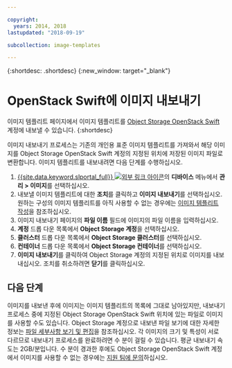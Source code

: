 ```yaml
---

copyright:
  years: 2014, 2018
lastupdated: "2018-09-19"

subcollection: image-templates

---
```


{:shortdesc: .shortdesc}
{:new_window: target="_blank"}

# OpenStack Swift에 이미지 내보내기

이미지 템플리트 페이지에서 이미지 템플리트를 [Object Storage OpenStack Swift](/docs/infrastructure/objectstorage-swift?topic=objectstorage-swift-GettingStarted#getting-started-with-object-storage-openstack-swift) 계정에 내보낼 수 있습니다.
{:shortdesc}

이미지 내보내기 프로세스는 기존의 개인용 표준 이미지 템플리트를 가져와서 해당 이미지를 Object Storage
OpenStack Swift 계정의 지정된 위치에 저장된 이미지 파일로 변환합니다. 이미지 템플리트를 내보내려면 다음 단계를 수행하십시오.

1. [{{site.data.keyword.slportal_full}} ![외부 링크 아이콘](../../icons/launch-glyph.svg "외부 링크 아이콘")](https://control.softlayer.com/)의 **디바이스** 메뉴에서 **관리 > 이미지**를 선택하십시오.
2. 내보낼 이미지 템플리트에 대한 **조치**를 클릭하고 **이미지 내보내기**를 선택하십시오. 원하는 구성의 이미지 템플리트를 아직 사용할 수 없는 경우에는
[이미지 템플리트 작성](/docs/infrastructure/image-templates?topic=image-templates-creating-an-image-template)을 참조하십시오. 
3. 이미지 내보내기 페이지의 **파일 이름** 필드에 이미지의 파일 이름을 입력하십시오.
5. **계정** 드롭 다운 목록에서 **Object Storage 계정**을 선택하십시오.
6. **클러스터** 드롭 다운 목록에서 **Object Storage 클러스터**를 선택하십시오.
7. **컨테이너** 드롭 다운 목록에서 **Object Storage 컨테이너**를 선택하십시오.
8. **이미지 내보내기**를 클릭하여 Object Storage 계정의 지정된 위치로 이미지를 내보내십시오. 조치를 취소하려면 **닫기**를
클릭하십시오.

## 다음 단계

이미지를 내보낸 후에 이미지는 이미지 템플리트의 목록에 그대로 남아있지만, 내보내기 프로세스 중에 지정된 Object Storage OpenStack Swift 위치에 있는 파일로 이미지를 사용할 수도 있습니다. Object Storage 계정으로 내보낸 파일 보기에 대한 자세한 정보는
[파일 세부사항 보기 및 편집](/docs/infrastructure/objectstorage-swift?topic=objectstorage-swift-OSSSLPortal#viewing-and-editing-file-details)을 참조하십시오. 각 이미지의 크기 및 특성이 서로 다르므로 내보내기 프로세스를 완료하려면
수 분이 걸릴 수 있습니다. 평균 내보내기 속도는 2GB/분입니다. 수 분이 경과한 후에도 Object Storage OpenStack Swift 계정에서 이미지를 사용할 수 없는 경우에는
[지원 팀에 문의](/docs/get-support?topic=get-support-getting-customer-support)하십시오.
